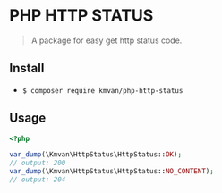 # PHP HTTP STATUS

> A package for easy get http status code.

## Install

- `$ composer require kmvan/php-http-status`

## Usage

```php
<?php

var_dump(\Kmvan\HttpStatus\HttpStatus::OK);
// output: 200
var_dump(\Kmvan\HttpStatus\HttpStatus::NO_CONTENT);
// output: 204
```
